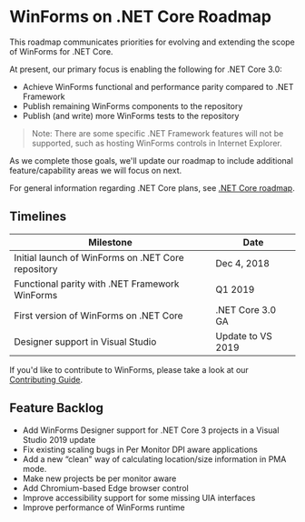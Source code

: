 # WinForms on .NET Core Roadmap

This roadmap communicates priorities for evolving and extending the scope of WinForms for .NET Core.

At present, our primary focus is enabling the following for .NET Core 3.0:

* Achieve WinForms functional and performance parity compared to .NET Framework
* Publish remaining WinForms components to the repository
* Publish (and write) more WinForms tests to the repository

> Note: There are some specific .NET Framework features will not be supported, such as hosting WinForms controls in Internet Explorer.

As we complete those goals, we'll update our roadmap to include additional feature/capability areas we will focus on next.

For general information regarding .NET Core plans, see [.NET Core
roadmap][core-roadmap].

## Timelines

| Milestone                                         | Date              |
|---                                                |---                |
|Initial launch of WinForms on .NET Core repository |Dec 4, 2018        |
|Functional parity with .NET Framework WinForms     |Q1 2019            |
|First version of WinForms on .NET Core             |.NET Core 3.0 GA   |
|Designer support in Visual Studio|Update to VS 2019|                   |

If you'd like to contribute to WinForms, please take a look at our [Contributing
Guide](Documentation/contributing.md).

## Feature Backlog

* Add WinForms Designer support for .NET Core 3 projects in a Visual Studio 2019 update
* Fix existing scaling bugs in Per Monitor DPI aware applications
* Add a new “clean" way of calculating location/size information in PMA mode.
* Make new projects be per monitor aware
* Add Chromium-based Edge browser control
* Improve accessibility support for some missing UIA interfaces
* Improve performance of WinForms runtime

[comment]: <> (URI Links)

[core-roadmap]: https://github.com/dotnet/core/blob/master/roadmap.md
